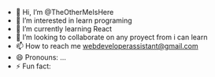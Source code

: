 - 👋 Hi, I’m @TheOtherMeIsHere
- 👀 I’m interested in learn programing
- 🌱 I’m currently learning React
- 💞️ I’m looking to collaborate on any proyect from i can learn
- 📫 How to reach me webdeveloperassistant@gmail.com
- 😄 Pronouns: ...
- ⚡ Fun fact: 

<!---
TheOtherMeIsHere/TheOtherMeIsHere is a ✨ special ✨ repository because its `README.md` (this file) appears on your GitHub profile.
You can click the Preview link to take a look at your changes.
--->
